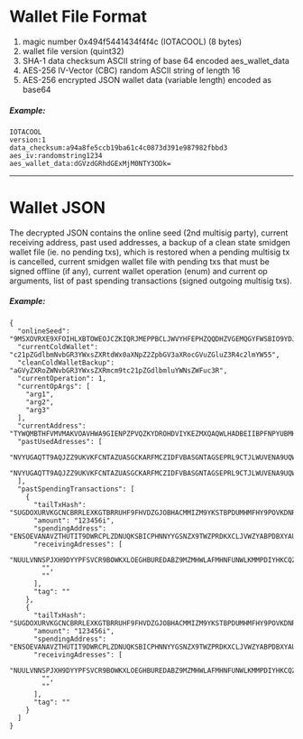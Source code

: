 # Wallet File Format

1. magic number 0x494f5441434f4f4c (IOTACOOL) (8 bytes)
2. wallet file version (quint32)
3. SHA-1 data checksum ASCII string of base 64 encoded aes_wallet_data
4. AES-256 IV-Vector (CBC) random ASCII string of length 16
5. AES-256 encrypted JSON wallet data (variable length) encoded as base64

##### Example:

```
IOTACOOL
version:1
data_checksum:a94a8fe5ccb19ba61c4c0873d391e987982fbbd3
aes_iv:randomstring1234
aes_wallet_data:dGVzdGRhdGExMjM0NTY3ODk=
```

---

# Wallet JSON

The decrypted JSON contains the online seed (2nd multisig party), current receiving address,
past used addresses, a backup of a clean state smidgen wallet file (ie. no pending txs), which
is restored when a pending multisig tx is cancelled, current smidgen wallet file with pending txs 
that must be signed offline (if any), current wallet operation (enum) and current op arguments,
list of past spending transactions (signed outgoing multisig txs).

##### Example:

```
{
  "onlineSeed": "9MSXOVRXE9XFOIHLXBTOWEOJCZKIQRJMEPPBCLJWVYHFEPHZQQDHZVGEMQGYFWSBIO9YDJMYRMEIXEAHC",
  "currentColdWallet": "c21pZGdlbmNvbGR3YWxsZXRtdWx0aXNpZ2ZpbGV3aXRocGVuZGluZ3R4c2lmYW55",
  "cleanColdWalletBackup": "aGVyZXRoZWNvbGR3YWxsZXRmcm9tc21pZGdlbmluYWNsZWFuc3R",
  "currentOperation": 1,
  "currentOpArgs": [
    "arg1",
    "arg2",
    "arg3"
  ],
  "currentAddress": "TYWQMBTHFVMVMAKVOAVHWA9GIENPZPVQZKYDROHDVIYKEZMXQAQWLHADBEIIBPFNPYUBMHFL9DGPWWLBWUB9CXMCFC",
  "pastUsedAdresses": [
    "NVYUGAQTT9AQJZZ9UKVKFCNTAZUASGCKARFMCZIDFVBASGNTAGSEPRL9CTJLWUVENA9UQWY9UVMEPFLLWNPEXDL9PD",
    "NVYUGAQTT9AQJZZ9UKVKFCNTAZUASGCKARFMCZIDFVBASGNTAGSEPRL9CTJLWUVENA9UQWY9UVMEPFLLWNPEXDL9PD"
  ],
  "pastSpendingTransactions": [
    {
      "tailTxHash": "SUGDOXURVKGCNCBRRLEXKGTBRRUHF9FHVDZGJOBHACMMIZM9YKSTBPDUMHMFHY9POVKDNRXBFWYZ99999",
      "amount": "123456i",
      "spendingAddress": "ENSOEVANAVZTHUTIT9DWRCPLZDNUQKSBICPHNNYYGSNZX9TWZPRDKXCLJVWZYABPDBXYAUQEZLDZUENDX",
      "receivingAdresses": [
        "NUULVNNSPJXH9DYYPFSVCR9BOWKXLOEGHBUREDABZ9MZMHWLAFMHNFUNWLKMMPDIYHKCQZQVKKLTXNZPF",
        "",
        ""
      ],
      "tag": ""
    },
    {
      "tailTxHash": "SUGDOXURVKGCNCBRRLEXKGTBRRUHF9FHVDZGJOBHACMMIZM9YKSTBPDUMHMFHY9POVKDNRXBFWYZ99999",
      "amount": "123456i",
      "spendingAddress": "ENSOEVANAVZTHUTIT9DWRCPLZDNUQKSBICPHNNYYGSNZX9TWZPRDKXCLJVWZYABPDBXYAUQEZLDZUENDX",
      "receivingAdresses": [
        "NUULVNNSPJXH9DYYPFSVCR9BOWKXLOEGHBUREDABZ9MZMHWLAFMHNFUNWLKMMPDIYHKCQZQVKKLTXNZPF",
        "",
        ""
      ],
      "tag": ""
    }
  ]
}
```

